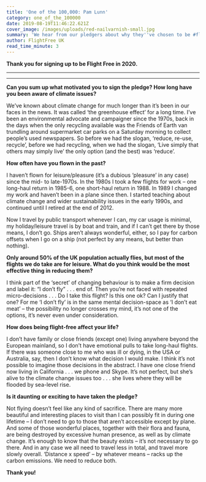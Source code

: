 ```yaml
---
title: 'One of the 100,000: Pam Lunn'
category: one_of_the_100000
date: 2019-08-19T11:46:22.621Z
cover_image: /images/uploads/red-nailvarnish-small.jpg
summary: 'We hear from our pledgers about why they''ve chosen to be #flightfree in 2020'
author: FlightFree UK
read_time_minute: 3
---
```

**Thank you for signing up to be Flight Free in 2020.** 

- - -

- - -

**Can you sum up what motivated you to sign the pledge? How long have you been aware of climate issues?**

We’ve known about climate change for much longer than it’s been in our faces in the news. It was called ‘the greenhouse effect’ for a long time. I’ve been an environmental advocate and campaigner since the 1970s, back in the days when the only recycling available was the Friends of Earth van trundling around supermarket car parks on a Saturday morning to collect people’s used newspapers. So before we had the slogan, ‘reduce, re-use, recycle’, before we had recycling, when we had the slogan, ‘Live simply that others may simply live’ the only option (and the best) was ‘reduce’.

**How often have you flown in the past?**

I haven’t flown for leisure/pleasure (it’s a dubious ‘pleasure’ in any case) since the mid- to late-1970s. In the 1980s I took a few flights for work – one long-haul return in 1985-6, one short-haul return in 1988. In 1989 I changed my work and haven’t been in a plane since then. I started teaching about climate change and wider sustainability issues in the early 1990s, and continued until I retired at the end of 2012.

Now I travel by public transport whenever I can, my car usage is minimal, my holiday/leisure travel is by boat and train, and if I can’t get there by those means, I don’t go. Ships aren’t always wonderful, either, so I pay for carbon offsets when I go on a ship (not perfect by any means, but better than nothing).

**Only around 50% of the UK population actually flies, but most of the flights we do take are for leisure. What do you think would be the most effective thing in reducing them?**

I think part of the ‘secret’ of changing behaviour is to make a firm decision and label it: “I don’t fly” . . . end of. Then you’re not faced with repeated micro-decisions . . . Do I take this flight? Is this one ok? Can I justify that one? For me ‘I don’t fly’ is in the same mental decision-space as ‘I don’t eat meat’ – the possibility no longer crosses my mind, it’s not one of the options, it’s never even under consideration.

**How does being flight-free affect your life?**

I don’t have family or close friends (except one) living anywhere beyond the European mainland, so I don’t have emotional pulls to take long-haul flights. If there was someone close to me who was ill or dying, in the USA or Australia, say, then I don’t know what decision I would make. I think it’s not possible to imagine those decisions in the abstract. I have one close friend now living in California . . . we phone and Skype. It’s not perfect, but she’s alive to the climate change issues too . . . she lives where they will be flooded by sea-level rise.

**Is it daunting or exciting to have taken the pledge?** 

Not flying doesn’t feel like any kind of sacrifice. There are many more beautiful and interesting places to visit than I can possibly fit in during one lifetime – I don’t need to go to those that aren’t accessible except by plane. And some of those wonderful places, together with their flora and fauna, are being destroyed by excessive human presence, as well as by climate change. It’s enough to know that the beauty exists – it’s not necessary to go there. And in any case we all need to travel less in total, and travel more slowly overall. ‘Distance x speed’ – by whatever means – racks up the carbon emissions. We need to reduce both.

**Thank you!**

